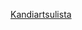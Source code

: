 

[Kandiartsulista](https://docs.google.com/spreadsheets/d/17rIofk_Qum7AsjlvYb_-K68HJSYlIzPzSLB5OATwoTg/edit#gid=0)
